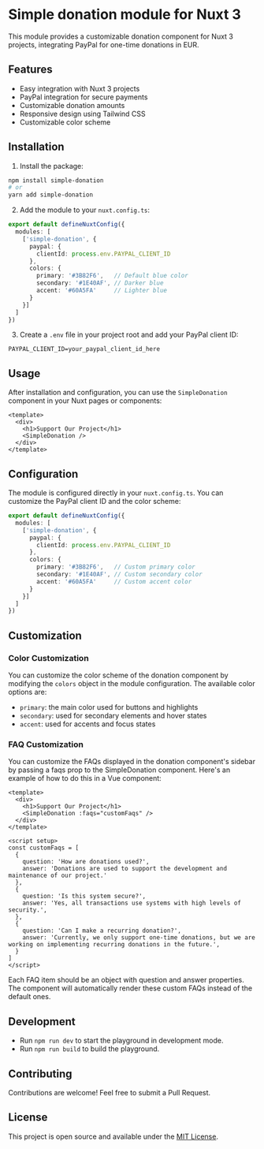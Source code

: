 # Simple donation module for Nuxt 3

This module provides a customizable donation component for Nuxt 3 projects, integrating PayPal for one-time donations in EUR.

## Features

- Easy integration with Nuxt 3 projects
- PayPal integration for secure payments
- Customizable donation amounts
- Responsive design using Tailwind CSS
- Customizable color scheme

## Installation

1. Install the package:

```bash
npm install simple-donation
# or
yarn add simple-donation
```

2. Add the module to your `nuxt.config.ts`:

```typescript
export default defineNuxtConfig({
  modules: [
    ['simple-donation', {
      paypal: {
        clientId: process.env.PAYPAL_CLIENT_ID
      },
      colors: {
        primary: '#3B82F6',   // Default blue color
        secondary: '#1E40AF', // Darker blue
        accent: '#60A5FA'     // Lighter blue
      }
    }]
  ]
})
```

3. Create a `.env` file in your project root and add your PayPal client ID:

```
PAYPAL_CLIENT_ID=your_paypal_client_id_here
```

## Usage

After installation and configuration, you can use the `SimpleDonation` component in your Nuxt pages or components:

```vue
<template>
  <div>
    <h1>Support Our Project</h1>
    <SimpleDonation />
  </div>
</template>
```

## Configuration

The module is configured directly in your `nuxt.config.ts`. You can customize the PayPal client ID and the color scheme:

```typescript
export default defineNuxtConfig({
  modules: [
    ['simple-donation', {
      paypal: {
        clientId: process.env.PAYPAL_CLIENT_ID
      },
      colors: {
        primary: '#3B82F6',   // Custom primary color
        secondary: '#1E40AF', // Custom secondary color
        accent: '#60A5FA'     // Custom accent color
      }
    }]
  ]
})
```

## Customization

### Color Customization

You can customize the color scheme of the donation component by modifying the `colors` object in the module configuration. The available color options are:

- `primary`: the main color used for buttons and highlights
- `secondary`: used for secondary elements and hover states
- `accent`: used for accents and focus states

### FAQ Customization

You can customize the FAQs displayed in the donation component's sidebar by passing a faqs prop to the SimpleDonation component. Here's an example of how to do this in a Vue component:

```vue
<template>
  <div>
    <h1>Support Our Project</h1>
    <SimpleDonation :faqs="customFaqs" />
  </div>
</template>

<script setup>
const customFaqs = [
  {
    question: 'How are donations used?',
    answer: 'Donations are used to support the development and maintenance of our project.'
  },
  {
    question: 'Is this system secure?',
    answer: 'Yes, all transactions use systems with high levels of security.',
  },
  {
    question: 'Can I make a recurring donation?',
    answer: 'Currently, we only support one-time donations, but we are working on implementing recurring donations in the future.',
  }
]
</script>
```

Each FAQ item should be an object with question and answer properties. The component will automatically render these custom FAQs instead of the default ones.

## Development

- Run `npm run dev` to start the playground in development mode.
- Run `npm run build` to build the playground.

## Contributing

Contributions are welcome! Feel free to submit a Pull Request.

## License

This project is open source and available under the [MIT License](LICENSE).